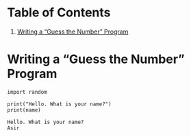 
# Table of Contents

1.  [Writing a &ldquo;Guess the Number&rdquo; Program](#org0986452)



<a id="org0986452"></a>

# Writing a &ldquo;Guess the Number&rdquo; Program

    
    import random
    
    print("Hello. What is your name?")
    print(name)

    Hello. What is your name?
    Asir

